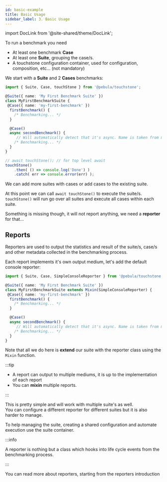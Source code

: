 ```yaml
---
id: basic-example
title: Basic Usage
sidebar_label: 3. Basic Usage
---
```

import DocLink from '@site-shared/theme/DocLink';

To run a benchmark you need

- At least one benchmark **Case**
- At least one **Suite**, grouping the case/s.
- A touchstone configuration container, used for configuration, composition, etc... (not mandatory)

We start with a **Suite** and 2 **Cases** benchmarks:

```typescript
import { Suite, Case, touchStone } from '@pebula/touchstone';

@Suite({ name: 'My First Benchmark Suite' })
class MyFirstBenchmarkSuite {
 @Case({ name: 'my-first-benchmark' })
  firstBenchmark() {
    /* Benchmarking... */
  }

  @Case()
  async secondBenchmark() {
     // Will automatically detect that it's async. Name is taken from method name.
    /* Benchmarking... */
  }
}

// await touchStone(); // for top level await
touchStone()
    .then( () => console.log('Done') )
    .catch( err => console.error(err) );
```

We can add more suites with cases or add cases to the existing suite.

At this point we can call `await touchStone()` to execute the suite/s.  
`touchStone()` will run go over all suites and execute all cases within each suite.

Something is missing though, it will not report anything, we need a **reporter** for that...

## Reports

Reporters are used to output the statistics and result of the suite/s, case/s and other metadata collected in the benchmarking process.

Each report implements it's own output medium, let's add the default console reporter:

```typescript
import { Suite, Case, SimpleConsoleReporter } from '@pebula/touchstone';

@Suite({ name: 'My First Benchmark Suite' })
class MyFirstBenchmarkSuite extends Mixin(SimpleConsoleReporter) {
 @Case({ name: 'my-first-benchmark' })
  firstBenchmark() {
    /* Benchmarking... */
  }

  @Case()
  async secondBenchmark() {
     // Will automatically detect that it's async. Name is taken from method name.
    /* Benchmarking... */
  }
}
```

Note that all we do here is **extend** our suite with the reporter class using the `Mixin` function.

:::tip

- A report can output to multiple mediums, it is up to the implementation of each report
- You can **mixin** multiple reports.

:::


This is pretty simple and will work with multiple suite's as well.  
You can configure a different reporter for different suites but it is also harder to manage.

To help managing the suite, creating a shared configuration and automate execution use the <DocLink to="docs/using-touchstone/suite-container">suite container</DocLink>.

:::info

A reporter is nothing but a class which hooks into life cycle events from the benchmarking process.

:::

You can read more about reporters, starting from the <DocLink to="docs/reporters/introduction">reporters introduction</DocLink>

